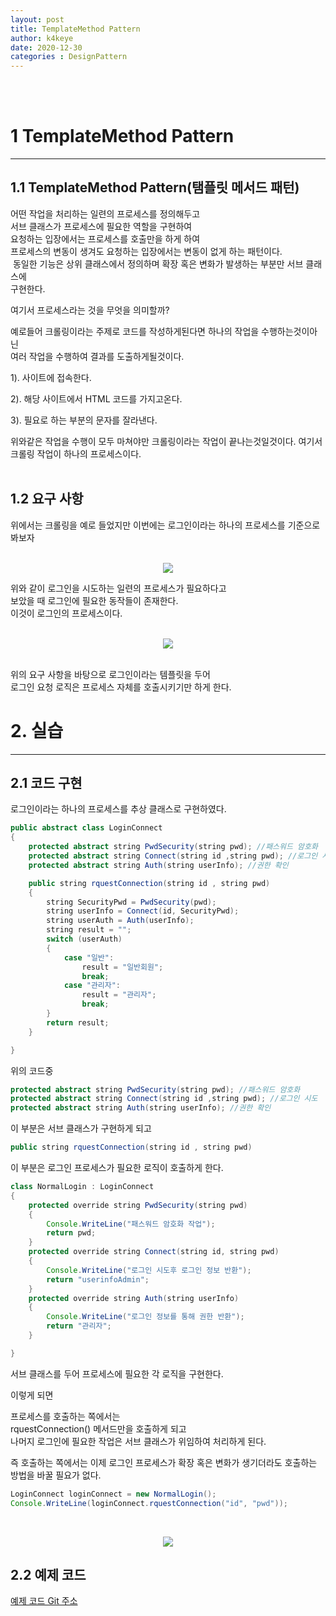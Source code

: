 ```yaml
---
layout: post
title: TemplateMethod Pattern
author: k4keye
date: 2020-12-30
categories : DesignPattern
---
```

<br/>
<br/>

# 1 TemplateMethod Pattern
___
## 1.1 TemplateMethod Pattern(탬플릿 메서드 패턴) </br>
어떤 작업을 처리하는 일련의 프로세스를 정의해두고</br>
서브 클래스가 프로세스에 필요한 역할을 구현하여</br>
요청하는 입장에서는 프로세스를 호출만을 하게 하여</br>
프로세스의 변동이 생겨도 요청하는 입장에서는 변동이 없게 하는 패턴이다.</br>
​
동일한 기능은 상위 클래스에서 정의하며 확장 혹은 변화가 발생하는 부분만 서브 클래스에 
</br>구현한다.</br>

여기서 프로세스라는 것을 무엇을 의미할까?</br>

예로들어 크롤링이라는 주제로 코드를 작성하게된다면 하나의 작업을 수행하는것이아닌</br>
 여러 작업을 수행하여 결과를 도출하게될것이다.</br>

1). 사이트에 접속한다. 

2). 해당 사이트에서 HTML 코드를 가지고온다.

3). 필요로 하는 부분의 문자를 잘라낸다.</br>

위와같은 작업을 수행이 모두 마쳐야만 크롤링이라는 작업이 끝나는것일것이다. 여기서 크롤링 작업이 하나의 프로세스이다.</br></br>

## 1.2 요구 사항 </br>
위에서는 크롤링을 예로 들었지만 이번에는 로그인이라는 하나의 프로세스를 기준으로 봐보자
</br></br>

<p align="center">
  <img src="https://img1.daumcdn.net/thumb/R1280x0/?scode=mtistory2&fname=https%3A%2F%2Fblog.kakaocdn.net%2Fdn%2FlXmu2%2FbtqPgGS2gjA%2FkakLwnxGDPvdTNqVl41Lk1%2Fimg.png" >
</p> 

위와 같이 로그인을 시도하는 일련의 프로세스가 필요하다고 </br>
보았을 때 로그인에 필요한 동작들이 존재한다.</br>
이것이 로그인의 프로세스이다.</br></br>

<p align="center">
  <img src="https://img1.daumcdn.net/thumb/R1280x0/?scode=mtistory2&fname=https%3A%2F%2Fblog.kakaocdn.net%2Fdn%2FbCQ2Ri%2FbtqPaWbHzON%2FFAQLYXXVkA82mMC6LKCQH0%2Fimg.png" >
</p> 
</br>
위의 요구 사항을 바탕으로 로그인이라는 템플릿을 두어 </br>
로그인 요청 로직은 프로세스 자체를 호출시키기만 하게 한다.


# 2. 실습
___

## 2.1 코드 구현
로그인이라는 하나의 프로세스를 추상 클래스로 구현하였다.<br/>

``` java
public abstract class LoginConnect
{
	protected abstract string PwdSecurity(string pwd); //패스워드 암호화
	protected abstract string Connect(string id ,string pwd); //로그인 시도
	protected abstract string Auth(string userInfo); //권한 확인

	public string rquestConnection(string id , string pwd)
	{
		string SecurityPwd = PwdSecurity(pwd);
		string userInfo = Connect(id, SecurityPwd);
		string userAuth = Auth(userInfo);
		string result = "";
		switch (userAuth)
		{
			case "일반":
				result = "일반회원";
				break;
			case "관리자":
				result = "관리자";
				break;
		}
		return result;
	}

}
```

위의 코드중<br/>
```java
protected abstract string PwdSecurity(string pwd); //패스워드 암호화
protected abstract string Connect(string id ,string pwd); //로그인 시도
protected abstract string Auth(string userInfo); //권한 확인
```
이 부분은 서브 클래스가 구현하게 되고<br/>

```java
public string rquestConnection(string id , string pwd)
```
이 부분은 로그인 프로세스가 필요한 로직이 호출하게 한다.</br>

```java
class NormalLogin : LoginConnect
{
	protected override string PwdSecurity(string pwd)
	{
		Console.WriteLine("패스워드 암호화 작업");
		return pwd;
	}
	protected override string Connect(string id, string pwd)
	{
		Console.WriteLine("로그인 시도후 로그인 정보 반환");
		return "userinfoAdmin";
	}
	protected override string Auth(string userInfo)
	{
		Console.WriteLine("로그인 정보를 통해 권한 반환");
		return "관리자";
	}

}
```
서브 클래스를 두어 프로세스에 필요한 각 로직을 구현한다.<br/>

이렇게 되면<br/>

프로세스를 호출하는 쪽에서는<br/>
rquestConnection() 메서드만을 호출하게 되고<br/>
나머지 로그인에 필요한 작업은 서브 클래스가 위임하여 처리하게 된다.<br/>

즉 호출하는 쪽에서는 이제 로그인 프로세스가 확장 혹은 변화가 생기더라도 호출하는 방법을 바꿀 필요가 없다.<br/>

```java
LoginConnect loginConnect = new NormalLogin();
Console.WriteLine(loginConnect.rquestConnection("id", "pwd"));
```
<br/>

<p align="center">
    <img src="https://img1.daumcdn.net/thumb/R1280x0/?scode=mtistory2&fname=https%3A%2F%2Fblog.kakaocdn.net%2Fdn%2Flc4On%2FbtqPnaltdN7%2F7w67R8WGnpuMjVOgfZ72CK%2Fimg.png">
</p>


## 2.2 예제 코드
[예제 코드 Git 주소 ](https://github.com/k4keye/DesignPattern)